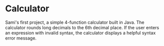 # Calculator
Sami's first project, a simple 4-function calculator built in Java.
The calculator rounds long decimals to the 6th decimal place.
If the user enters an expression with invalid syntax, the calculator displays a helpful syntax error message.
